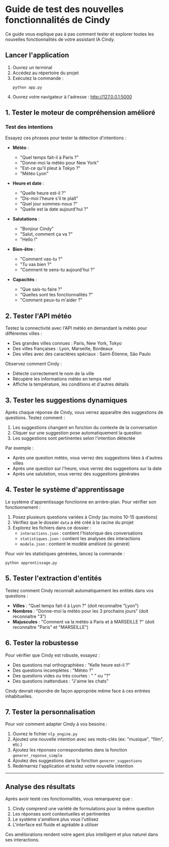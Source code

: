 # Guide de test des nouvelles fonctionnalités de Cindy

Ce guide vous explique pas à pas comment tester et explorer toutes les nouvelles fonctionnalités de votre assistant IA Cindy.

## Lancer l'application

1. Ouvrez un terminal
2. Accédez au répertoire du projet
3. Exécutez la commande :
   ```
   python app.py
   ```
4. Ouvrez votre navigateur à l'adresse : http://127.0.0.1:5000

## 1. Tester le moteur de compréhension amélioré

### Test des intentions

Essayez ces phrases pour tester la détection d'intentions :

- **Météo** :

  - "Quel temps fait-il à Paris ?"
  - "Donne-moi la météo pour New York"
  - "Est-ce qu'il pleut à Tokyo ?"
  - "Météo Lyon"

- **Heure et date** :

  - "Quelle heure est-il ?"
  - "Dis-moi l'heure s'il te plaît"
  - "Quel jour sommes-nous ?"
  - "Quelle est la date aujourd'hui ?"

- **Salutations** :

  - "Bonjour Cindy"
  - "Salut, comment ça va ?"
  - "Hello !"

- **Bien-être** :

  - "Comment vas-tu ?"
  - "Tu vas bien ?"
  - "Comment te sens-tu aujourd'hui ?"

- **Capacités** :
  - "Que sais-tu faire ?"
  - "Quelles sont tes fonctionnalités ?"
  - "Comment peux-tu m'aider ?"

## 2. Tester l'API météo

Testez la connectivité avec l'API météo en demandant la météo pour différentes villes :

- Des grandes villes connues : Paris, New York, Tokyo
- Des villes françaises : Lyon, Marseille, Bordeaux
- Des villes avec des caractères spéciaux : Saint-Étienne, São Paulo

Observez comment Cindy :

- Détecte correctement le nom de la ville
- Récupère les informations météo en temps réel
- Affiche la température, les conditions et d'autres détails

## 3. Tester les suggestions dynamiques

Après chaque réponse de Cindy, vous verrez apparaître des suggestions de questions. Testez comment :

1. Les suggestions changent en fonction du contexte de la conversation
2. Cliquer sur une suggestion pose automatiquement la question
3. Les suggestions sont pertinentes selon l'intention détectée

Par exemple :

- Après une question météo, vous verrez des suggestions liées à d'autres villes
- Après une question sur l'heure, vous verrez des suggestions sur la date
- Après une salutation, vous verrez des suggestions générales

## 4. Tester le système d'apprentissage

Le système d'apprentissage fonctionne en arrière-plan. Pour vérifier son fonctionnement :

1. Posez plusieurs questions variées à Cindy (au moins 10-15 questions)
2. Vérifiez que le dossier `data` a été créé à la racine du projet
3. Explorez les fichiers dans ce dossier :
   - `interactions.json` : contient l'historique des conversations
   - `statistiques.json` : contient les analyses des interactions
   - `modele.json` : contient le modèle amélioré (si généré)

Pour voir les statistiques générées, lancez la commande :

```
python apprentissage.py
```

## 5. Tester l'extraction d'entités

Testez comment Cindy reconnaît automatiquement les entités dans vos questions :

- **Villes** : "Quel temps fait-il à Lyon ?" (doit reconnaître "Lyon")
- **Nombres** : "Donne-moi la météo pour les 3 prochains jours" (doit reconnaître "3")
- **Majuscules** : "Comment va la météo à Paris et à MARSEILLE ?" (doit reconnaître "Paris" et "MARSEILLE")

## 6. Tester la robustesse

Pour vérifier que Cindy est robuste, essayez :

- Des questions mal orthographiées : "Kelle heure est-il ?"
- Des questions incomplètes : "Météo ?"
- Des questions vides ou très courtes : " " ou "?"
- Des questions inattendues : "J'aime les chats"

Cindy devrait répondre de façon appropriée même face à ces entrées inhabituelles.

## 7. Tester la personnalisation

Pour voir comment adapter Cindy à vos besoins :

1. Ouvrez le fichier `nlp_engine.py`
2. Ajoutez une nouvelle intention avec ses mots-clés (ex: "musique", "film", etc.)
3. Ajoutez les réponses correspondantes dans la fonction `generer_reponse_simple`
4. Ajoutez des suggestions dans la fonction `generer_suggestions`
5. Redémarrez l'application et testez votre nouvelle intention

---

## Analyse des résultats

Après avoir testé ces fonctionnalités, vous remarquerez que :

1. Cindy comprend une variété de formulations pour la même question
2. Les réponses sont contextuelles et pertinentes
3. Le système s'améliore plus vous l'utilisez
4. L'interface est fluide et agréable à utiliser

Ces améliorations rendent votre agent plus intelligent et plus naturel dans ses interactions.
